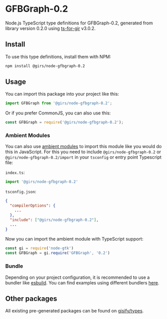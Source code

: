
# GFBGraph-0.2

Node.js TypeScript type definitions for GFBGraph-0.2, generated from library version 0.2.0 using [ts-for-gir](https://github.com/gjsify/ts-for-gir) v3.0.2.


## Install

To use this type definitions, install them with NPM:
```bash
npm install @girs/node-gfbgraph-0.2
```

## Usage

You can import this package into your project like this:
```ts
import GFBGraph from '@girs/node-gfbgraph-0.2';
```

Or if you prefer CommonJS, you can also use this:
```ts
const GFBGraph = require('@girs/node-gfbgraph-0.2');
```

### Ambient Modules

You can also use [ambient modules](https://github.com/gjsify/ts-for-gir/tree/main/packages/cli#ambient-modules) to import this module like you would do this in JavaScript.
For this you need to include `@girs/node-gfbgraph-0.2` or `@girs/node-gfbgraph-0.2/import` in your `tsconfig` or entry point Typescript file:

`index.ts`:
```ts
import '@girs/node-gfbgraph-0.2'
```

`tsconfig.json`:
```json
{
  "compilerOptions": {
    ...
  },
  "include": ["@girs/node-gfbgraph-0.2"],
  ...
}
```

Now you can import the ambient module with TypeScript support: 

```ts
const gi = require('node-gtk')
const GFBGraph = gi.require('GFBGraph', '0.2')
```


### Bundle

Depending on your project configuration, it is recommended to use a bundler like [esbuild](https://esbuild.github.io/). You can find examples using different bundlers [here](https://github.com/gjsify/ts-for-gir/tree/main/examples).

## Other packages

All existing pre-generated packages can be found on [gjsify/types](https://github.com/gjsify/types).

